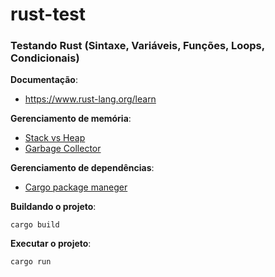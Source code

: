 # rust-test
### Testando Rust (Sintaxe, Variáveis, Funções, Loops, Condicionais)

**Documentação**:
- https://www.rust-lang.org/learn

**Gerenciamento de memória**:
- [Stack vs Heap](https://www.youtube.com/watch?v=7kJwVQGJCbw)
- [Garbage Collector](https://www.youtube.com/watch?v=SZqp3_Mw9zk)

**Gerenciamento de dependências**:
- [Cargo package maneger](https://doc.rust-lang.org/cargo/index.html)

**Buildando o projeto**:
```
cargo build
```

**Executar o projeto**:
```
cargo run
```